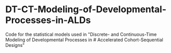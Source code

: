 # DT-CT-Modeling-of-Developmental-Processes-in-ALDs
Code for the statistical models used in "Discrete- and Continuous-Time Modeling of Developmental Processes in # Accelerated Cohort-Sequential Designs"

